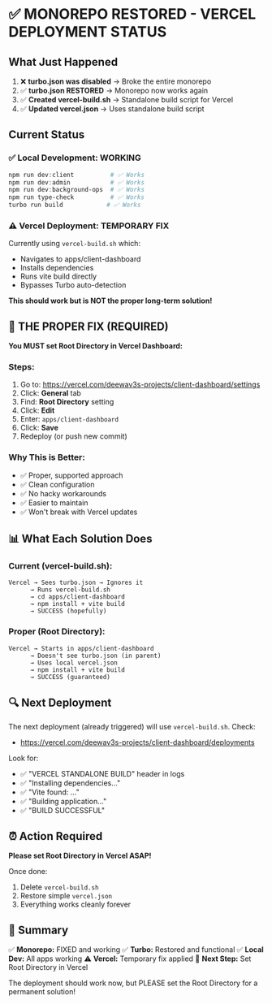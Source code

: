# ✅ MONOREPO RESTORED - VERCEL DEPLOYMENT STATUS

## What Just Happened

1. ❌ **turbo.json was disabled** → Broke the entire monorepo
2. ✅ **turbo.json RESTORED** → Monorepo now works again
3. ✅ **Created vercel-build.sh** → Standalone build script for Vercel
4. ✅ **Updated vercel.json** → Uses standalone build script

## Current Status

### ✅ Local Development: WORKING
```powershell
npm run dev:client          # ✅ Works
npm run dev:admin           # ✅ Works  
npm run dev:background-ops  # ✅ Works
npm run type-check          # ✅ Works
turbo run build            # ✅ Works
```

### ⚠️ Vercel Deployment: TEMPORARY FIX
Currently using `vercel-build.sh` which:
- Navigates to apps/client-dashboard
- Installs dependencies
- Runs vite build directly
- Bypasses Turbo auto-detection

**This should work but is NOT the proper long-term solution!**

## 🎯 THE PROPER FIX (REQUIRED)

**You MUST set Root Directory in Vercel Dashboard:**

### Steps:
1. Go to: https://vercel.com/deewav3s-projects/client-dashboard/settings
2. Click: **General** tab
3. Find: **Root Directory** setting
4. Click: **Edit**
5. Enter: `apps/client-dashboard`
6. Click: **Save**
7. Redeploy (or push new commit)

### Why This is Better:
- ✅ Proper, supported approach
- ✅ Clean configuration
- ✅ No hacky workarounds
- ✅ Easier to maintain
- ✅ Won't break with Vercel updates

## 📊 What Each Solution Does

### Current (vercel-build.sh):
```
Vercel → Sees turbo.json → Ignores it
      → Runs vercel-build.sh
      → cd apps/client-dashboard
      → npm install + vite build
      → SUCCESS (hopefully)
```

### Proper (Root Directory):
```
Vercel → Starts in apps/client-dashboard
      → Doesn't see turbo.json (in parent)
      → Uses local vercel.json
      → npm install + vite build
      → SUCCESS (guaranteed)
```

## 🔍 Next Deployment

The next deployment (already triggered) will use `vercel-build.sh`. Check:
- https://vercel.com/deewav3s-projects/client-dashboard/deployments

Look for:
- ✅ "VERCEL STANDALONE BUILD" header in logs
- ✅ "Installing dependencies..."
- ✅ "Vite found: ..."
- ✅ "Building application..."
- ✅ "BUILD SUCCESSFUL"

## ⏰ Action Required

**Please set Root Directory in Vercel ASAP!**

Once done:
1. Delete `vercel-build.sh`
2. Restore simple `vercel.json`
3. Everything works cleanly forever

## 📝 Summary

✅ **Monorepo:** FIXED and working
✅ **Turbo:** Restored and functional
✅ **Local Dev:** All apps working
⚠️ **Vercel:** Temporary fix applied
🎯 **Next Step:** Set Root Directory in Vercel

The deployment should work now, but PLEASE set the Root Directory for a permanent solution!
